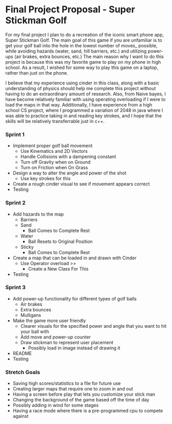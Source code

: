 # Final Project Proposal - Super Stickman Golf

For my final project I plan to do a recreation of the iconic smart phone app, Super Stickman Golf. The main goal of this
game if you are unfamiliar is to get your golf ball into the hole in the lowest number of moves_ possible, while avoiding
hazards (water, sand, hill barriers, etc.) and utilizing power-ups (air brakes, extra bounces, etc.) The main reason why 
I want to do this project is because this was my favorite game to play on my phone in high school. As a result, I wished
for some way to play this game on a laptop, rather than just on the phone. 

I believe that my experience using cinder in this class, along with a basic understanding of physics should help me
complete this project without having to do an extraordinary amount of research. Also, from Naive bayes, I have become 
relatively familiar with using operating overloading if I were to load the maps in that way. Additionally, I have 
experience from a high school CS project, where I programmed a variation of 2048 in java where I was able to practice 
taking in and reading key strokes, and I hope that the skills will be relatively transferrable just in c++.

### Sprint 1
* Implement proper golf ball movement
    * Use Kinematics and 2D Vectors 
    * Handle Collisions with a dampening constant
    * Turn off Gravity when on Ground
    * Turn on Friction when On Grass
* Design a way to alter the angle and power of the shot
    * Use key strokes for this 
* Create a rough cinder visual to see if movement appears correct
* Testing

### Sprint 2
* Add hazards to the map
    * Barriers
    * Sand
      * Ball Comes to Complete Rest
    * Water
      * Ball Resets to Original Position
    * Sticky
      * Ball Comes to Complete Rest
* Create a map that can be loaded in and drawn with Cinder
  * Use Operator overload >>
    * Create a New Class For This
* Testing

### Sprint 3
* Add power-up functionality for different types of golf balls
  * Air brakes
  * Extra bounces
  * Mulligans
* Make the game more user friendly
    * Clearer visuals for the specified power and angle that you want to hit your ball with
    * Add move and power-up counter
    * Draw stickman to represent user placement
        * Possibly load in image instead of drawing it
* README
* Testing

### Stretch Goals
* Saving high scores/statistics to a file for future use
* Creating larger maps that require one to zoom in and out
* Having a screen before play that lets you customize your stick man
* Changing the background of the game based off the time of day
* Possibly adding in wind for some stages
* Having a race mode where there is a pre-programmed cpu to compete against